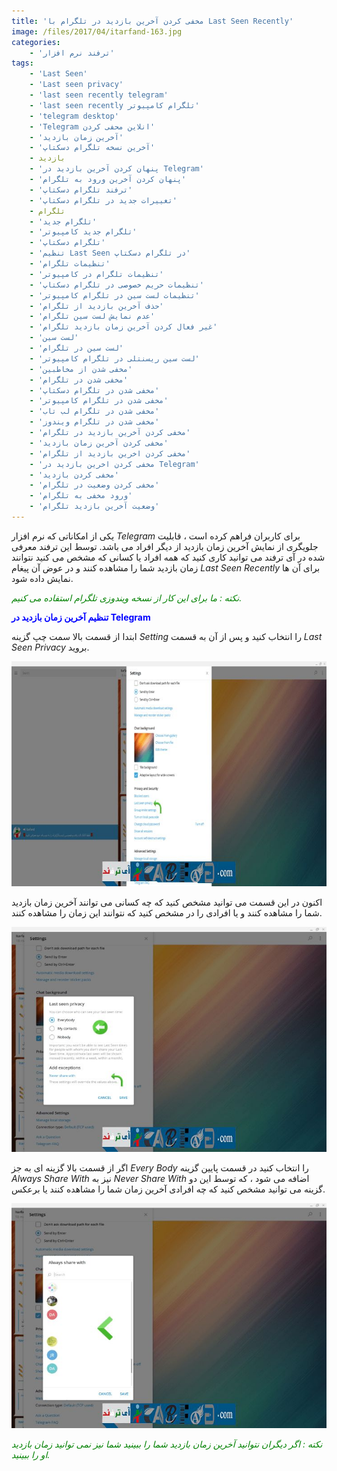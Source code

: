 ```yaml
---
title: 'مخفی کردن آخرین بازدید در تلگرام با Last Seen Recently'
image: /files/2017/04/itarfand-163.jpg
categories:
    - 'ترفند نرم افزار'
tags:
    - 'Last Seen'
    - 'Last seen privacy'
    - 'last seen recently telegram'
    - 'last seen recently تلگرام کامپیوتر'
    - 'telegram desktop'
    - 'Telegram انلاین محفی کردن'
    - 'آخرین زمان بازدید'
    - 'آخرین نسخه تلگرام دسکتاپ'
    - بازدید
    - 'پنهان کردن آخرین بازدید در Telegram'
    - 'پنهان کردن آخرین ورود به تلگرام'
    - 'ترفند تلگرام دسکتاپ'
    - 'تغییرات جدید در تلگرام دسکتاپ'
    - تلگرام
    - 'تلگرام جدید'
    - 'تلگرام جدید کامپیوتر'
    - 'تلگرام دسکتاپ'
    - 'تنظیم Last Seen در تلگرام دسکتاپ'
    - 'تنظیمات تلگرام'
    - 'تنظیمات تلگرام در کامپیوتر'
    - 'تنظیمات حریم خصوصی در تلگرام دسکتاپ'
    - 'تنظیمات لست سین در تلگرام کامپیوتر'
    - 'حذف آخرین بازدید از تلگرام'
    - 'عدم نمایش لست سین تلگرام'
    - 'غیر فعال کردن آخرین زمان بازدید تلگرام'
    - 'لست سین'
    - 'لست سین در تلگرام'
    - 'لست سین ریسنتلی در تلگرام کامپیوتر'
    - 'مخفی شدن از مخاطبین'
    - 'مخفی شدن در تلگرام'
    - 'مخفی شدن در تلگرام دسکتاپ'
    - 'مخفی شدن در تلگرام کامپیوتر'
    - 'مخفی شدن در تلگرام لب تاب'
    - 'مخفی شدن در تلگرام ویندوز'
    - 'مخفی کردن آخرین بازدید در تلگرام'
    - 'مخفی کردن آخرین زمان بازدید'
    - 'مخفی کردن اخرین بازدید از تلگرام'
    - 'مخفی کردن اخرین بازدید در Telegram'
    - 'مخفی کردن بازدید'
    - 'مخفی کردن وضعیت در تلگرام'
    - 'ورود مخفی به تلگرام'
    - 'وضعیت آخرین بازدید تلگرام'
---
```


یکی از امکاناتی که نرم افزار *Telegram* برای کاربران فراهم کرده است ، قابلیت جلویگری از نمایش آخرین زمان بازدید از دیگر افراد می باشد. توسط این ترفند معرفی شده در آی ترفند می توانید کاری کنید که همه افراد یا کسانی که مشخص می کنید نتوانند زمان بازدید شما را مشاهده کنند و در عوض آن پیغام *Last Seen Recently* برای آن ها نمایش داده شود.

<span style="color: #008000;">*نکته : ما برای این کار از نسخه ویندوزی تلگرام استفاده می کنیم.*</span>

<span style="color: #0000ff;">**تنظیم آخرین زمان بازدید در Telegram**</span>

ابتدا از قسمت بالا سمت چپ گزینه *Setting* را انتخاب کنید و پس از آن به قسمت *Last Seen Privacy* بروید.

![mhkarami97](/files/2017/04/itarfand-160.jpg)

اکنون در این قسمت می توانید مشخص کنید که چه کسانی می توانند آخرین زمان بازدید شما را مشاهده کنند و یا افرادی را در مشخص کنید که نتوانند این زمان را مشاهده کنند.

![mhkarami97](/files/2017/04/itarfand-161.jpg)

اگر از قسمت بالا گزینه ای به جز *Every Body* را انتخاب کنید در قسمت پایین گزینه *Always Share With* نیز به *Never Share With* اضافه می شود ، که توسط این دو گزینه می توانید مشخص کنید که چه افرادی آخرین زمان شما را مشاهده کنند یا برعکس.

![mhkarami97](/files/2017/04/itarfand-162.jpg)

<span style="color: #008000;">*نکته : اگر دیگران نتوانید آخرین زمان بازدید شما را ببینید شما نیز نمی توانید زمان بازدید او را ببینید.*</span>